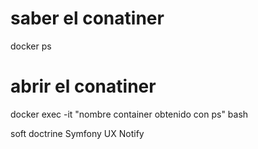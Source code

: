 # saber el conatiner
docker ps
# abrir el conatiner
docker exec -it "nombre container obtenido con ps" bash

soft doctrine
Symfony UX Notify